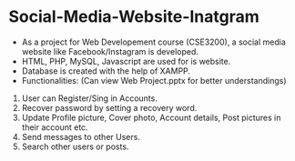 # Social-Media-Website-Inatgram
* As a project for Web Developement course (CSE3200), a social media website like Facebook/Instagram is developed.
* HTML, PHP, MySQL, Javascript are used for is website.
* Database is created with the help of XAMPP.
* Functionalities: (Can view Web Project.pptx for better understandings)
1. User can Register/Sing in Accounts.
2. Recover password by setting a recovery word.
3. Update Profile picture, Cover photo, Account details, Post pictures in their account etc.
4. Send messages to other Users.
5. Search other users or posts.
